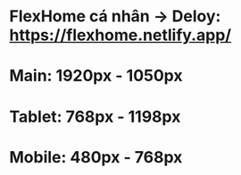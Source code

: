 # FlexHome cá nhân -> Deloy: https://flexhome.netlify.app/
# Main: 1920px - 1050px
# Tablet: 768px - 1198px
# Mobile: 480px - 768px
